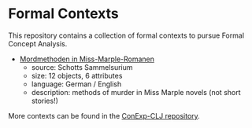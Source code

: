 # Formal Contexts

This repository contains a collection of formal contexts to pursue
Formal Concept Analysis.

- [Mordmethoden in Miss-Marple-Romanen](missmarple.ctx)
  - source: Schotts Sammelsurium
  - size: 12 objects, 6 attributes
  - language: German / English
  - description: methods of murder in Miss Marple novels (not short stories!)

More contexts can be found in the [ConExp-CLJ
repository](https://github.com/tomhanika/conexp-clj/tree/dev/testing-data).
